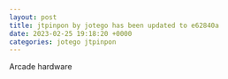 ```yaml
---
layout: post
title: jtpinpon by jotego has been updated to e62840a
date: 2023-02-25 19:18:20 +0000
categories: jotego jtpinpon
---
```

Arcade hardware
